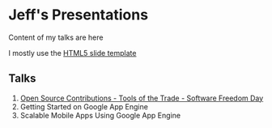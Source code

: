 Jeff's Presentations
====================

Content of my talks are here

I mostly use the [HTML5 slide template](https://code.google.com/p/io-2012-slides/)

Talks
-----
1. [Open Source Contributions - Tools of the Trade - Software Freedom Day](http://jeffgodwylltalks.appspot.com/open-source-contribution-tools-of-the-trade)
2. Getting Started on Google App Engine
3. Scalable Mobile Apps Using Google App Engine

